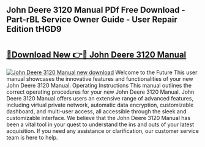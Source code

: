 ## John Deere 3120 Manual PDf Free Download - Part-rBL Service Owner Guide - User Repair Edition tHGD9

# <h2><a href="http://bc91313.oget.top/?id=John+Deere+3120+Manual">🔗Download New 👉🔴 John Deere 3120 Manual</a></h2>

[![John Deere 3120 Manual new download](https://i.imgur.com/5g1atiW.png)](http://bc91313.oget.top/?id=John+Deere+3120+Manual)
Welcome to the Future This user manual showcases the innovative features and functionalities of your new John Deere 3120 Manual. Operating Instructions This manual outlines the correct operating procedures for your new John Deere 3120 Manual. John Deere 3120 Manual offers users an extensive range of advanced features, including virtual private network, automatic data encryption, customizable dashboard, and multi-user access, all accessible through the sleek and customizable interface. We believe that the John Deere 3120 Manual has been a vital tool in your quest to understand the ins and outs of your latest acquisition. If you need any assistance or clarification, our customer service team is here to help.

